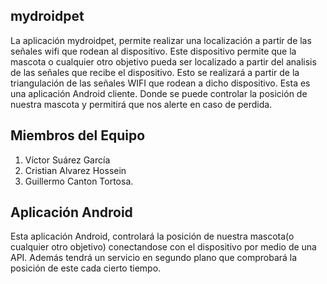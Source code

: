 mydroidpet
----------


La aplicación mydroidpet, permite realizar una localización a partir de las señales wifi que rodean al dispositivo.
Este dispositivo permite que la mascota o cualquier otro objetivo pueda ser localizado a partir del analisis de las señales que 
recibe el dispositivo. Esto se realizará a partir de la triangulación de las señales WIFI que rodean a dicho dispositivo.
Esta es una aplicación Android cliente. Donde se puede controlar la posición de nuestra mascota y permitirá que nos alerte en caso
de perdida.

Miembros del Equipo
-------------------

  1. Víctor Suárez García
  2. Cristian Alvarez Hossein
  3. Guillermo Canton Tortosa.
  
Aplicación Android
------------------

Esta aplicación Android, controlará la posición de nuestra mascota(o cualquier otro objetivo) conectandose con el dispositivo
por medio de una API. Además tendrá un servicio en segundo plano que comprobará la posición de este cada cierto tiempo.




